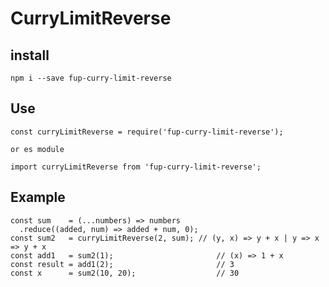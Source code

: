 # CurryLimitReverse
## install

`npm i --save fup-curry-limit-reverse`


## Use

```
const curryLimitReverse = require('fup-curry-limit-reverse');

or es module

import curryLimitReverse from 'fup-curry-limit-reverse';

```


## Example

```
const sum    = (...numbers) => numbers
  .reduce((added, num) => added + num, 0); 
const sum2   = curryLimitReverse(2, sum); // (y, x) => y + x | y => x => y + x
const add1   = sum2(1);                       // (x) => 1 + x
const result = add1(2);                       // 3
const x      = sum2(10, 20);                  // 30
```
